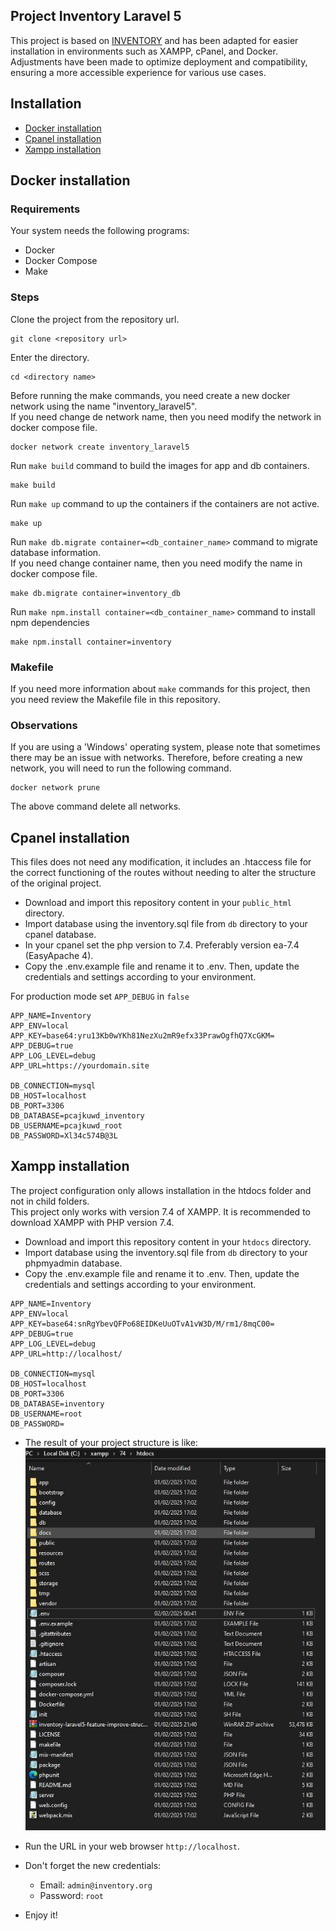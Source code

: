 ## Project Inventory Laravel 5
This project is based on [INVENTORY](https://www.youtube.com/watch?v=dqBLvR7lC8k) and has been adapted for easier installation in environments such as XAMPP, cPanel, and Docker. Adjustments have been made to optimize deployment and compatibility, ensuring a more accessible experience for various use cases.

## Installation

* [Docker installation](#Docker-installation)
* [Cpanel installation](#Cpanel-installation)
* [Xampp installation](#Xampp-installation)

## Docker installation

### Requirements

Your system needs the following programs:
* Docker
* Docker Compose
* Make

### Steps

Clone the project from the repository url.
```shell
git clone <repository url>
```

Enter the directory.
```shell
cd <directory name>
```

Before running the make commands, you need create a new docker network using the name "inventory_laravel5".
<br>
If you need change de network name, then you need modify the network in docker compose file.
```shell
docker network create inventory_laravel5
```

Run `make build` command to build the images for app and db containers.
```shell
make build
```

Run `make up` command to up the containers if the containers are not active.
```shell
make up
```

Run `make db.migrate container=<db_container_name>` command to migrate database information.
<br>
If you need change container name, then you need modify the name in docker compose file.
```shell
make db.migrate container=inventory_db
```

Run `make npm.install container=<db_container_name>` command to install npm dependencies
```shell
make npm.install container=inventory
```

### Makefile
If you need more information about `make` commands for this project, then you need review the Makefile file in this repository.

### Observations
If you are using a 'Windows' operating system, please note that sometimes there may be an issue with networks. Therefore, before creating a new network, you will need to run the following command.
```shell
docker network prune
```
The above command delete all networks.

## Cpanel installation
This files does not need any modification, it includes an .htaccess file for the correct functioning of the routes without needing to alter the structure of the original project.

* Download and import this repository content in your `public_html` directory.
* Import database using the inventory.sql file from `db` directory to your cpanel database.
* In your cpanel set the php version to 7.4. Preferably version ea-7.4 (EasyApache 4).
* Copy the .env.example file and rename it to .env. Then, update the credentials and settings according to your environment.

For production mode set `APP_DEBUG` in `false`

```dotenv
APP_NAME=Inventory
APP_ENV=local
APP_KEY=base64:yru13Kb0wYKh81NezXu2mR9efx33PrawOgfhQ7XcGKM=
APP_DEBUG=true
APP_LOG_LEVEL=debug
APP_URL=https://yourdomain.site

DB_CONNECTION=mysql
DB_HOST=localhost
DB_PORT=3306
DB_DATABASE=pcajkuwd_inventory
DB_USERNAME=pcajkuwd_root
DB_PASSWORD=Xl34c574B@3L
```

## Xampp installation
The project configuration only allows installation in the htdocs folder and not in child folders.
<br>
This project only works with version 7.4 of XAMPP. It is recommended to download XAMPP with PHP version 7.4.

* Download and import this repository content in your `htdocs` directory.
* Import database using the inventory.sql file from `db` directory to your phpmyadmin database.
* Copy the .env.example file and rename it to .env. Then, update the credentials and settings according to your environment.

```dotenv
APP_NAME=Inventory
APP_ENV=local
APP_KEY=base64:snRgYbevQFPo68EIDKeUuOTvA1vW3D/M/rm1/8mqC00=
APP_DEBUG=true
APP_LOG_LEVEL=debug
APP_URL=http://localhost/

DB_CONNECTION=mysql
DB_HOST=localhost
DB_PORT=3306
DB_DATABASE=inventory
DB_USERNAME=root
DB_PASSWORD=
```
* The result of your project structure is like:
  <br> ![](docs/img/structure.JPG)

* Run the URL in your web browser `http://localhost`.
* Don't forget the new credentials:
  * Email: `admin@inventory.org`
  * Password: `root`
* Enjoy it!
